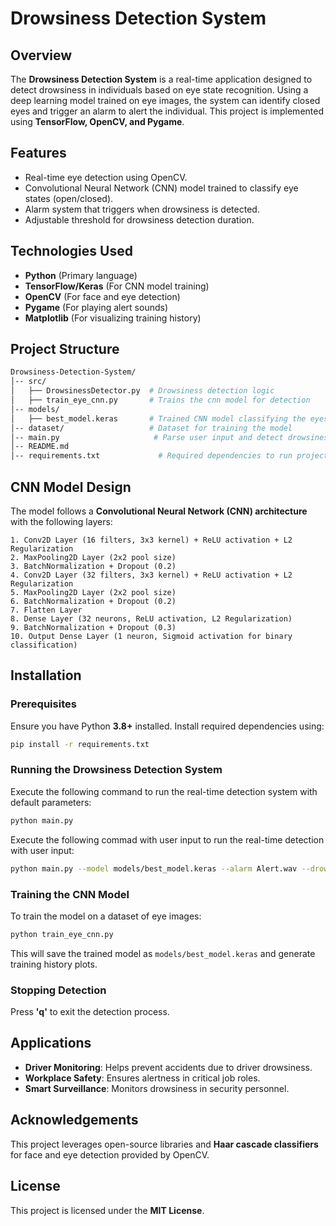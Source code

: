 # Drowsiness Detection System

## Overview
The **Drowsiness Detection System** is a real-time application designed to detect drowsiness in individuals based on eye state recognition. Using a deep learning model trained on eye images, the system can identify closed eyes and trigger an alarm to alert the individual. This project is implemented using **TensorFlow, OpenCV, and Pygame**.

## Features
- Real-time eye detection using OpenCV.
- Convolutional Neural Network (CNN) model trained to classify eye states (open/closed).
- Alarm system that triggers when drowsiness is detected.
- Adjustable threshold for drowsiness detection duration.

## Technologies Used
- **Python** (Primary language)
- **TensorFlow/Keras** (For CNN model training)
- **OpenCV** (For face and eye detection)
- **Pygame** (For playing alert sounds)
- **Matplotlib** (For visualizing training history)

## Project Structure
```bash
Drowsiness-Detection-System/
│-- src/
│   ├── DrowsinessDetector.py  # Drowsiness detection logic
│   ├── train_eye_cnn.py       # Trains the cnn model for detection
│-- models/
│   ├── best_model.keras       # Trained CNN model classifying the eyes
│-- dataset/                   # Dataset for training the model
│-- main.py                     # Parse user input and detect drowsiness      
│-- README.md                   
│-- requirements.txt             # Required dependencies to run project.
```

## CNN Model Design
The model follows a **Convolutional Neural Network (CNN) architecture** with the following layers:
```text
1. Conv2D Layer (16 filters, 3x3 kernel) + ReLU activation + L2 Regularization
2. MaxPooling2D Layer (2x2 pool size)
3. BatchNormalization + Dropout (0.2)
4. Conv2D Layer (32 filters, 3x3 kernel) + ReLU activation + L2 Regularization
5. MaxPooling2D Layer (2x2 pool size)
6. BatchNormalization + Dropout (0.2)
7. Flatten Layer
8. Dense Layer (32 neurons, ReLU activation, L2 Regularization)
9. BatchNormalization + Dropout (0.3)
10. Output Dense Layer (1 neuron, Sigmoid activation for binary classification)
```

## Installation
### Prerequisites
Ensure you have Python **3.8+** installed. Install required dependencies using:
```bash
pip install -r requirements.txt
```

### Running the Drowsiness Detection System
Execute the following command to run the real-time detection system with default parameters:
```bash
python main.py 
```

Execute the following commad with user input to run the real-time detection with user input:
```bash
python main.py --model models/best_model.keras --alarm Alert.wav --drowsy_time 2.0
```

### Training the CNN Model
To train the model on a dataset of eye images:
```bash
python train_eye_cnn.py
```
This will save the trained model as `models/best_model.keras` and generate training history plots.

### Stopping Detection
Press **'q'** to exit the detection process.

## Applications
- **Driver Monitoring**: Helps prevent accidents due to driver drowsiness.
- **Workplace Safety**: Ensures alertness in critical job roles.
- **Smart Surveillance**: Monitors drowsiness in security personnel.

## Acknowledgements
This project leverages open-source libraries and **Haar cascade classifiers** for face and eye detection provided by OpenCV.

## License
This project is licensed under the **MIT License**.

